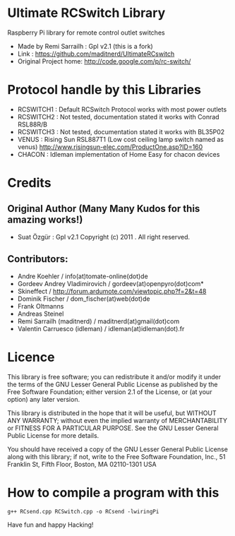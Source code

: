 # Ultimate RCSwitch Library 
  Raspberry Pi library for remote control outlet switches
  
  * Made by Remi Sarrailh : Gpl v2.1 (this is a fork)
  * Link : https://github.com/maditnerd/UltimateRCswitch
  * Original Project home: http://code.google.com/p/rc-switch/

# Protocol handle by this Libraries
  - RCSWITCH1 : Default RCSwitch Protocol works with most power outlets
  - RCSWITCH2 : Not tested, documentation stated it works with Conrad RSL88R/B
  - RCSWITCH3 : Not tested, documentation stated it works with BL35P02
  - VENUS     : Rising Sun RSL887T1 (Low cost ceiling lamp switch named as venus) http://www.risingsun-elec.com/ProductOne.asp?ID=160
  - CHACON    : Idleman implementation of Home Easy for chacon devices

# Credits
  
## Original Author (Many Many Kudos for this amazing works!)
  - Suat Özgür : Gpl v2.1 Copyright (c) 2011 .  All right reserved.

## Contributors:
  - Andre Koehler / info(at)tomate-online(dot)de
  - Gordeev Andrey Vladimirovich / gordeev(at)openpyro(dot)com*
  - Skineffect / http://forum.ardumote.com/viewtopic.php?f=2&t=48
  - Dominik Fischer / dom_fischer(at)web(dot)de
  - Frank Oltmanns
  - Andreas Steinel 
  - Remi Sarrailh (maditnerd) / maditnerd(at)gmail(dot)com
  - Valentin Carruesco (idleman) / idleman(at)idleman(dot).fr
  
# Licence

  This library is free software; you can redistribute it and/or
  modify it under the terms of the GNU Lesser General Public
  License as published by the Free Software Foundation; either
  version 2.1 of the License, or (at your option) any later version.

  This library is distributed in the hope that it will be useful,
  but WITHOUT ANY WARRANTY; without even the implied warranty of
  MERCHANTABILITY or FITNESS FOR A PARTICULAR PURPOSE.  See the GNU
  Lesser General Public License for more details.

  You should have received a copy of the GNU Lesser General Public
  License along with this library; if not, write to the Free Software
  Foundation, Inc., 51 Franklin St, Fifth Floor, Boston, MA  02110-1301  USA

# How to compile a program with this
  ````g++ RCsend.cpp RCSwitch.cpp -o RCsend -lwiringPi````

Have fun and happy Hacking!

